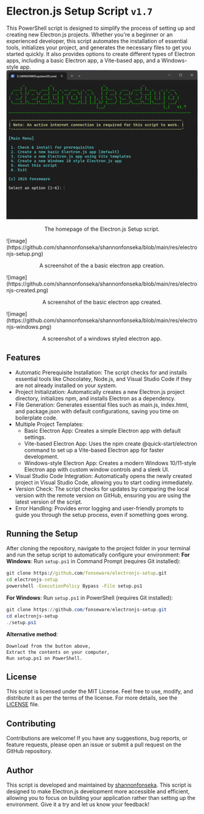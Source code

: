 # Electron.js Setup Script `v1.7`
This PowerShell script is designed to simplify the process of setting up and creating new Electron.js projects. Whether you're a beginner or an experienced developer, this script automates the installation of essential tools, initializes your project, and generates the necessary files to get you started quickly. It also provides options to create different types of Electron apps, including a basic Electron app, a Vite-based app, and a Windows-style app.
![image](https://github.com/shannonfonseka/shannonfonseka/blob/main/res/electronjs-home.png)

<p align="center">
  The homepage of the Electron.js Setup script.
</p>
![image](https://github.com/shannonfonseka/shannonfonseka/blob/main/res/electronjs-setup.png)
<p align="center">
  A screenshot of the a basic electron app creation.
</p>
![image](https://github.com/shannonfonseka/shannonfonseka/blob/main/res/electronjs-created.png)
<p align="center">
  A screenshot of the basic electron app created.
</p>
![image](https://github.com/shannonfonseka/shannonfonseka/blob/main/res/electronjs-windows.png)
<p align="center">
  A screenshot of a windows styled electron app.
</p>

## Features

- Automatic Prerequisite Installation: The script checks for and installs essential tools like Chocolatey, Node.js, and Visual Studio Code if they are not already installed on your system.
- Project Initialization: Automatically creates a new Electron.js project directory, initializes npm, and installs Electron as a dependency.
- File Generation: Generates essential files such as main.js, index.html, and package.json with default configurations, saving you time on boilerplate code.
- Multiple Project Templates:
  - Basic Electron App: Creates a simple Electron app with default settings.
  - Vite-based Electron App: Uses the npm create @quick-start/electron command to set up a Vite-based Electron app for faster development.
  - Windows-style Electron App: Creates a modern Windows 10/11-style Electron app with custom window controls and a sleek UI.
- Visual Studio Code Integration: Automatically opens the newly created project in Visual Studio Code, allowing you to start coding immediately.
- Version Check: The script checks for updates by comparing the local version with the remote version on GitHub, ensuring you are using the latest version of the script.
- Error Handling: Provides error logging and user-friendly prompts to guide you through the setup process, even if something goes wrong.

## Running the Setup

After cloning the repository, navigate to the project folder in your terminal and run the setup script to automatically configure your environment:
**For Windows**: Run `setup.ps1` in Command Prompt (requires Git installed):

```cmd
git clone https://github.com/fonseware/electronjs-setup.git
cd electronjs-setup
powershell -ExecutionPolicy Bypass -File setup.ps1
```

**For Windows**: Run `setup.ps1` in PowerShell (requires Git installed):

```powershell
git clone https://github.com/fonseware/electronjs-setup.git
cd electronjs-setup
./setup.ps1
```

**Alternative method**:

```
Download from the button above,
Extract the contents on your computer,
Run setup.ps1 on PowerShell.
```

## License

This script is licensed under the MIT License. Feel free to use, modify, and distribute it as per the terms of the license. For more details, see the [LICENSE](https://raw.githubusercontent.com/fonseware/electronjs-setup/refs/heads/main/LICENSE) file.

## Contributing

Contributions are welcome! If you have any suggestions, bug reports, or feature requests, please open an issue or submit a pull request on the GitHub repository.

## Author

This script is developed and maintained by [shannonfonseka](https://github.com/shannonfonseka).
This script is designed to make Electron.js development more accessible and efficient, allowing you to focus on building your application rather than setting up the environment. Give it a try and let us know your feedback!
